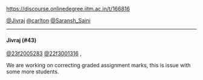 https://discourse.onlinedegree.iitm.ac.in/t/166816

<a class="mention" href="/u/jivraj">@Jivraj</a> <a class="mention" href="/u/carlton">@carlton</a> <a class="mention" href="/u/saransh_saini">@Saransh_Saini</a></p><hr>

<h4>Jivraj (#43)</h4>
<p><a class="mention" href="/u/23f2005283">@23f2005283</a> <a class="mention" href="/u/22f3001316">@22f3001316</a> ,</p>
<p>We are working on correcting graded assignment marks, this is issue with some more students.